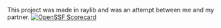 This project was made in raylib and was an attempt between me and my partner.
[![OpenSSF Scorecard](https://api.scorecard.dev/projects/github.com/{jbrackman18}/{Rhythm-Game}/badge)](https://scorecard.dev/viewer/?uri=github.com/{jbrackman18}/{Rhythm-Game})
